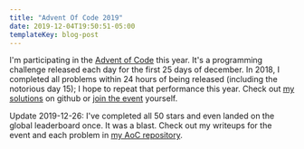 ```yaml
---
title: "Advent Of Code 2019"
date: 2019-12-04T19:50:51-05:00
templateKey: blog-post
---
```


I'm participating in the [Advent of Code](https://adventofcode.com/) this
year. It's a programming challenge released each day for the first 25 days of
december. In 2018, I completed all problems within 24 hours of being released
(including the notorious day 15); I hope to repeat that performance this year.
Check out [my solutions](https://github.com/mreishus/aoc) on github or [join
the event](https://adventofcode.com/) yourself.

Update 2019-12-26: I've completed all 50 stars and even landed on the global
leaderboard once. It was a blast. Check out my writeups for the event and each
problem in [my AoC repository](https://github.com/mreishus/aoc).
